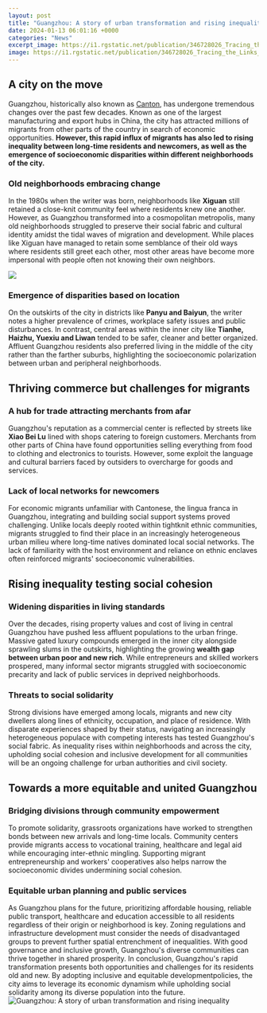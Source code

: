```yaml
---
layout: post
title: "Guangzhou: A story of urban transformation and rising inequality"
date: 2024-01-13 06:01:16 +0000
categories: "News"
excerpt_image: https://i1.rgstatic.net/publication/346728026_Tracing_the_Links_between_Infrastructure-Led_Development_Urban_Transformation_and_Inequality_in_China's_Belt_and_Road_Initiative/links/5fcfc4bb45851568d14d5d78/largepreview.png
image: https://i1.rgstatic.net/publication/346728026_Tracing_the_Links_between_Infrastructure-Led_Development_Urban_Transformation_and_Inequality_in_China's_Belt_and_Road_Initiative/links/5fcfc4bb45851568d14d5d78/largepreview.png
---
```


## A city on the move 
Guangzhou, historically also known as [Canton](https://travelokla.github.io/2024-01-02-les-merveilleuses-xeeles-fidji-et-leurs-activit-xe9s-fantastiques/), has undergone tremendous changes over the past few decades. Known as one of the largest manufacturing and export hubs in China, the city has attracted millions of migrants from other parts of the country in search of economic opportunities. **However, this rapid influx of migrants has also led to rising inequality between long-time residents and newcomers, as well as the emergence of socioeconomic disparities within different neighborhoods of the city.**
### Old neighborhoods embracing change  
In the 1980s when the writer was born, neighborhoods like **Xiguan** still retained a close-knit community feel where residents knew one another. However, as Guangzhou transformed into a cosmopolitan metropolis, many old neighborhoods struggled to preserve their social fabric and cultural identity amidst the tidal waves of migration and development. While places like Xiguan have managed to retain some semblance of their old ways where residents still greet each other, most other areas have become more impersonal with people often not knowing their own neighbors. 

![](http://www.thatsmags.com/image/view/201705/IMG_3154.jpg)
### Emergence of disparities based on location
On the outskirts of the city in districts like **Panyu and Baiyun**, the writer notes a higher prevalence of crimes, workplace safety issues and public disturbances. In contrast, central areas within the inner city like **Tianhe, Haizhu, Yuexiu and Liwan** tended to be safer, cleaner and better organized. Affluent Guangzhou residents also preferred living in the middle of the city rather than the farther suburbs, highlighting the socioeconomic polarization between urban and peripheral neighborhoods.  
## Thriving commerce but challenges for migrants
### A hub for trade attracting merchants from afar
Guangzhou's reputation as a commercial center is reflected by streets like **Xiao Bei Lu** lined with shops catering to foreign customers. Merchants from other parts of China have found opportunities selling everything from food to clothing and electronics to tourists. However, some exploit the language and cultural barriers faced by outsiders to overcharge for goods and services.
### Lack of local networks for newcomers  
For economic migrants unfamiliar with Cantonese, the lingua franca in Guangzhou, integrating and building social support systems proved challenging. Unlike locals deeply rooted within tightknit ethnic communities, migrants struggled to find their place in an increasingly heterogeneous urban milieu where long-time natives dominated local social networks. The lack of familiarity with the host environment and reliance on ethnic enclaves often reinforced migrants' socioeconomic vulnerabilities.
## Rising inequality testing social cohesion
### Widening disparities in living standards 
Over the decades, rising property values and cost of living in central Guangzhou have pushed less affluent populations to the urban fringe. Massive gated luxury compounds emerged in the inner city alongside sprawling slums in the outskirts, highlighting the growing **wealth gap between urban poor and new rich**. While entrepreneurs and skilled workers prospered, many informal sector migrants struggled with socioeconomic precarity and lack of public services in deprived neighborhoods.
### Threats to social solidarity 
Strong divisions have emerged among locals, migrants and new city dwellers along lines of ethnicity, occupation, and place of residence. With disparate experiences shaped by their status, navigating an increasingly heterogeneous populace with competing interests has tested Guangzhou's social fabric. As inequality rises within neighborhoods and across the city, upholding social cohesion and inclusive development for all communities will be an ongoing challenge for urban authorities and civil society.
## Towards a more equitable and united Guangzhou   
### Bridging divisions through community empowerment
To promote solidarity, grassroots organizations have worked to strengthen bonds between new arrivals and long-time locals. Community centers provide migrants access to vocational training, healthcare and legal aid while encouraging inter-ethnic mingling. Supporting migrant entrepreneurship and workers' cooperatives also helps narrow the socioeconomic divides undermining social cohesion.
### Equitable urban planning and public services  
As Guangzhou plans for the future, prioritizing affordable housing, reliable public transport, healthcare and education accessible to all residents regardless of their origin or neighborhood is key. Zoning regulations and infrastructure development must consider the needs of disadvantaged groups to prevent further spatial entrenchment of inequalities. With good governance and inclusive growth, Guangzhou's diverse communities can thrive together in shared prosperity.
In conclusion, Guangzhou's rapid transformation presents both opportunities and challenges for its residents old and new. By adopting inclusive and equitable developmentpolicies, the city aims to leverage its economic dynamism while upholding social solidarity among its diverse population into the future.
![Guangzhou: A story of urban transformation and rising inequality](https://i1.rgstatic.net/publication/346728026_Tracing_the_Links_between_Infrastructure-Led_Development_Urban_Transformation_and_Inequality_in_China's_Belt_and_Road_Initiative/links/5fcfc4bb45851568d14d5d78/largepreview.png)